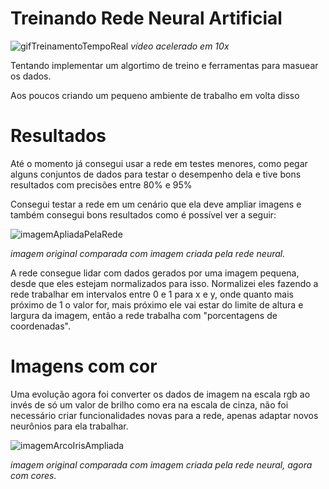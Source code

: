 # Treinando Rede Neural Artificial

![gifTreinamentoTempoReal](https://github.com/thag0/Treinando-Rede-Neural-Artificial/assets/91092364/6f06f83b-e4cd-46d5-b323-5d4e263da568)
*vídeo acelerado em 10x*

Tentando implementar um algortimo de treino e ferramentas para masuear os dados.

Aos poucos criando um pequeno ambiente de trabalho em volta disso

# Resultados

Até o momento já consegui usar a rede em testes menores, como pegar alguns conjuntos de dados para testar o desempenho dela e tive bons resultados com precisões
entre 80% e 95%

Consegui testar a rede em um cenário que ela deve ampliar imagens e também consegui bons resultados como é possível ver a seguir:

![imagemApliadaPelaRede](https://github.com/thag0/Treinando-Rede-Neural-Artificial/assets/91092364/8610fd77-b739-4a5d-a976-085eddaf8a15)

*imagem original comparada com imagem criada pela rede neural.*

A rede consegue lidar com dados gerados por uma imagem pequena, desde que eles estejam normalizados para isso. Normalizei eles fazendo a rede trabalhar em intervalos entre
0 e 1 para x e y, onde quanto mais próximo de 1 o valor for, mais próximo ele vai estar do limite de altura e largura da imagem, então a rede trabalha com "porcentagens de coordenadas".

# Imagens com cor

Uma evolução agora foi converter os dados de imagem na escala rgb ao invés de só um valor de brilho como era na escala de cinza, não foi necessário criar funcionalidades novas para a rede, apenas adaptar novos neurônios para ela trabalhar.

![imagemArcoIrisAmpliada](https://github.com/thag0/Treinando-Rede-Neural-Artificial/assets/91092364/66028643-dba6-4f46-a711-e561eb0c7515)

*imagem original comparada com imagem criada pela rede neural, agora com cores.*
